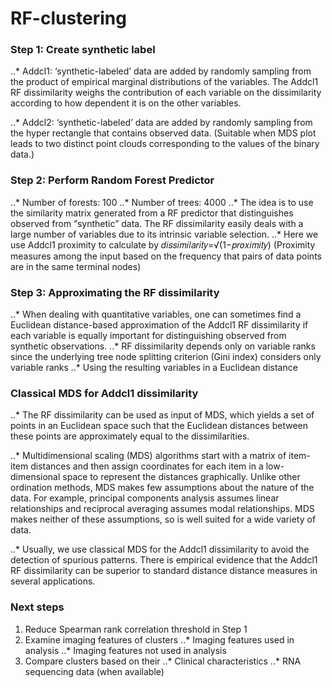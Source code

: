 # RF-clustering

### Step 1: Create synthetic label
..* Addcl1: ‘synthetic-labeled’ data are added by randomly sampling from the product of empirical marginal distributions of the variables.
The Addcl1 RF dissimilarity weighs the contribution of each variable on the dissimilarity according to how dependent it is on the other variables.

..* Addcl2: ‘synthetic-labeled’ data are added by randomly sampling from the hyper rectangle that contains observed data. (Suitable when MDS plot leads to two distinct point clouds corresponding to the values of the binary data.)


### Step 2: Perform Random Forest Predictor
..* Number of forests: 100
..* Number of trees: 4000
..* The idea is to use the similarity matrix generated from a RF predictor that distinguishes observed from “synthetic” data.
The RF dissimilarity easily deals with a large number of variables due to its intrinsic variable selection.
..* Here we use Addcl1 proximity to calculate by 𝑑𝑖𝑠𝑠𝑖𝑚𝑖𝑙𝑎𝑟𝑖𝑡𝑦=√(1−𝑝𝑟𝑜𝑥𝑖𝑚𝑖𝑡𝑦) (Proximity measures among the input based on the frequency that pairs of data points are in the same terminal nodes)


### Step 3: Approximating the RF dissimilarity
..* When dealing with quantitative variables, one can sometimes find a Euclidean distance-based approximation of the Addcl1 RF dissimilarity if each variable is equally important for distinguishing observed from synthetic observations.
..* RF dissimilarity depends only on variable ranks since the underlying tree node splitting criterion (Gini index) considers only variable ranks
..* Using the resulting variables in a Euclidean distance


### Classical MDS for Addcl1 dissimilarity
..* The RF dissimilarity can be used as input of MDS, which yields a set of points in an Euclidean space such that the Euclidean distances between these points are approximately equal to the dissimilarities.

..* Multidimensional scaling (MDS) algorithms start with a matrix of item-item distances and then assign coordinates for each item in a low-dimensional space to represent the distances graphically. Unlike other ordination methods, MDS makes few assumptions about the nature of the data. For example, principal components analysis assumes linear relationships and reciprocal averaging assumes modal relationships. MDS makes neither of these assumptions, so is well suited for a wide variety of data.

..* Usually, we use classical MDS for the Addcl1 dissimilarity to avoid the detection of spurious patterns. There is empirical evidence that the Addcl1 RF dissimilarity can be superior to standard distance distance measures in several applications.


### Next steps
1. Reduce Spearman rank correlation threshold in Step 1
2. Examine imaging features of clusters
..* Imaging features used in analysis
..* Imaging features not used in analysis
3. Compare clusters based on their
..* Clinical characteristics
..* RNA sequencing data (when available)

